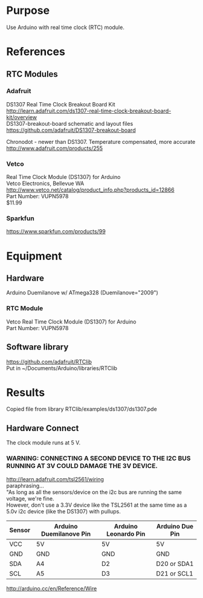# Purpose
Use Arduino with real time clock (RTC) module.

# References

## RTC Modules
### Adafruit
DS1307 Real Time Clock Breakout Board Kit  
http://learn.adafruit.com/ds1307-real-time-clock-breakout-board-kit/overview  
DS1307-breakout-board schematic and layout files  
https://github.com/adafruit/DS1307-breakout-board  

Chronodot - newer than DS1307. Temperature compensated, more accurate  
http://www.adafruit.com/products/255

### Vetco
Real Time Clock Module (DS1307) for Arduino  
Vetco Electronics, Bellevue WA  
http://www.vetco.net/catalog/product_info.php?products_id=12866  
Part Number: VUPN5978  
$11.99

### Sparkfun
https://www.sparkfun.com/products/99

# Equipment
## Hardware
Arduino Duemilanove w/ ATmega328 (Duemilanove="2009")

### RTC Module
Vetco Real Time Clock Module (DS1307) for Arduino  
Part Number: VUPN5978

## Software library
https://github.com/adafruit/RTClib  
Put in ~/Documents/Arduino/libraries/RTClib

# Results
Copied file from library RTClib/examples/ds1307/ds1307.pde

## Hardware Connect
The clock module runs at 5 V.

### WARNING: CONNECTING A SECOND DEVICE TO THE I2C BUS RUNNING AT 3V COULD DAMAGE THE 3V DEVICE.
http://learn.adafruit.com/tsl2561/wiring  
paraphrasing...  
"As long as all the sensors/device on the i2c bus are running the same voltage, we're fine.  
However, don't use a 3.3V device like the TSL2561 at the same time as a 5.0v i2c device (like the DS1307) with pullups.

| Sensor | Arduino Duemilanove Pin | Arduino Leonardo Pin | Arduino Due Pin  |
| ------ | ----------------------- | -------------------- | ---------------- |
| VCC    | 5V                      | 5V                   | 5V               |
| GND    | GND                     | GND                  | GND              |
| SDA    | A4                      | D2                   | D20 or SDA1      |
| SCL    | A5                      | D3                   | D21 or SCL1      |

http://arduino.cc/en/Reference/Wire
